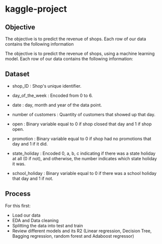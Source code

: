 # kaggle-project

## Objective
The objective is to predict the revenue of shops. Each row of our data contains the following information

The objective is to predict the revenue of shops, using a machine learning model. Each row of our data contains the following information:

## Dataset
* shop_ID : Shop's unique identifier.

* day_of_the_week : Encoded from 0 to 6.

* date : day, month and year of the data point.

* number of customers : Quantity of customers that showed up that day.

* open : Binary variable equal to 0 if shop closed that day and 1 if shop open.

* promotion : Binary variable equal to 0 if shop had no promotions that day and 1 if it did.

* state_holiday : Encoded 0, a, b, c indicating if there was a state holiday at all (0 if not), and otherwise, the number indicates which state holiday it was.

* school_holiday : Binary variable equal to 0 if there was a school holiday that day and 1 if not.

## Process
For this first:
* Load our data
* EDA and Data cleaning
* Splitting the data into test and train
* Review different models and its R2 (Linear regression, Decision Tree, Bagging regression, random forest and Adaboost regressor)
